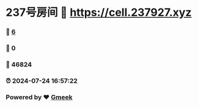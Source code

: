 # 237号房间 :link: https://cell.237927.xyz 
### :page_facing_up: [6](https://cell.237927.xyz/tag.html) 
### :speech_balloon: 0 
### :hibiscus: 46824 
### :alarm_clock: 2024-07-24 16:57:22 
### Powered by :heart: [Gmeek](https://github.com/Meekdai/Gmeek)
